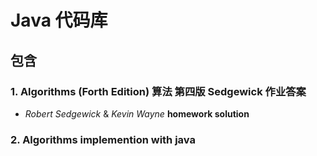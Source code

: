 # Java 代码库
## 包含
### 1. Algorithms (Forth Edition) 算法 第四版 Sedgewick 作业答案
- *Robert Sedgewick* & *Kevin Wayne* **homework solution**

### 2. Algorithms implemention with java
